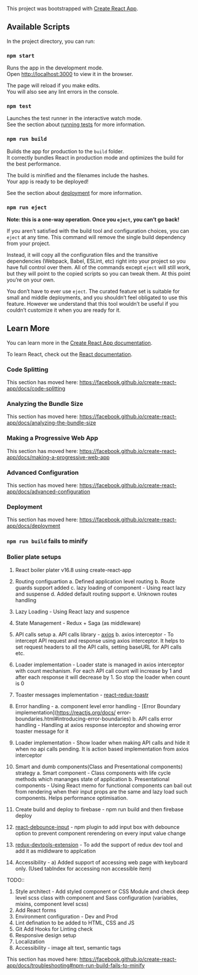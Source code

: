 This project was bootstrapped with [Create React App](https://github.com/facebook/create-react-app).

## Available Scripts

In the project directory, you can run:

### `npm start`

Runs the app in the development mode.<br>
Open [http://localhost:3000](http://localhost:3000) to view it in the browser.

The page will reload if you make edits.<br>
You will also see any lint errors in the console.

### `npm test`

Launches the test runner in the interactive watch mode.<br>
See the section about [running tests](https://facebook.github.io/create-react-app/docs/running-tests) for more information.

### `npm run build`

Builds the app for production to the `build` folder.<br>
It correctly bundles React in production mode and optimizes the build for the best performance.

The build is minified and the filenames include the hashes.<br>
Your app is ready to be deployed!

See the section about [deployment](https://facebook.github.io/create-react-app/docs/deployment) for more information.

### `npm run eject`

**Note: this is a one-way operation. Once you `eject`, you can’t go back!**

If you aren’t satisfied with the build tool and configuration choices, you can `eject` at any time. This command will remove the single build dependency from your project.

Instead, it will copy all the configuration files and the transitive dependencies (Webpack, Babel, ESLint, etc) right into your project so you have full control over them. All of the commands except `eject` will still work, but they will point to the copied scripts so you can tweak them. At this point you’re on your own.

You don’t have to ever use `eject`. The curated feature set is suitable for small and middle deployments, and you shouldn’t feel obligated to use this feature. However we understand that this tool wouldn’t be useful if you couldn’t customize it when you are ready for it.

## Learn More

You can learn more in the [Create React App documentation](https://facebook.github.io/create-react-app/docs/getting-started).

To learn React, check out the [React documentation](https://reactjs.org/).

### Code Splitting

This section has moved here: https://facebook.github.io/create-react-app/docs/code-splitting

### Analyzing the Bundle Size

This section has moved here: https://facebook.github.io/create-react-app/docs/analyzing-the-bundle-size

### Making a Progressive Web App

This section has moved here: https://facebook.github.io/create-react-app/docs/making-a-progressive-web-app

### Advanced Configuration

This section has moved here: https://facebook.github.io/create-react-app/docs/advanced-configuration

### Deployment

This section has moved here: https://facebook.github.io/create-react-app/docs/deployment

### `npm run build` fails to minify

### Bolier plate setups

1. React boiler plater v16.8 using create-react-app
2. Routing configuartion
    a. Defined application level routing
    b. Route guards support added
    c. lazy loading of component - Using react lazy and suspense
    d. Added default routing support
    e. Unknown routes handling

3. Lazy Loading - Using React lazy and suspence
4. State Management - Redux + Saga (as middleware)
5. API calls setup
    a. API calls library - [axios](https://github.com/axios/axios) 
    b. axios interceptor - To intercept API request and response using axios interceptor. It helps to set                            request headers to all the API calls, setting baseURL for API calls etc.
6. Loader implementation - Loader state is managed in axios interceptor with count mechanism. For each API                               call count will increase by 1 and after each response it will decrease by 1. So                               stop the loader when count is 0
7. Toaster messages implementation - [react-redux-toastr](https://www.npmjs.com/package/react-redux-toastr)
8. Error handling - 
    a. component level error handling - [Error Boundary implementation](https://reactjs.org/docs/            error-boundaries.html#introducing-error-boundaries) 
    b. API calls error handling - Handling at axios response interceptor and showing error toaster message for it
9. Loader implementation - Show loader when making API calls and hide it when no api calls pending. It is   action based implementation from axios interceptor
10. Smart and dumb components(Class and Presentational components) strategy 
    a. Smart component - Class components with life cycle methods which mananges state of application
    b. Presentational components - Using React memo for functional components can bail out from rendering when their input props are the same and lazy load such components. Helps performance optimisation. 
11. Create build and deploy to firebase - npm run build and then firebase deploy
12. [react-debounce-input](https://www.npmjs.com/package/react-debounce-input) - npm plugin to add input box with debounce option to prevent component rerendering on every input value change
13. [redux-devtools-extension](https://github.com/zalmoxisus/redux-devtools-extension) - To add the support of redux dev tool and add it as midldware to applcation
14. Accessibility - 
        a) Added support of accessing web page with keyboard only. (Used tabIndex for accessing non accessible item)

TODO::

1. Style architect - Add styled component or CSS Module and check deep level scss class with component and Sass configuration (variables, mixins, component level scss)
2. Add React forms
3. Environment configuration - Dev and Prod
4. Lint defination to be added to HTML, CSS and JS
5. Git Add Hooks for Linting check
6. Responsive design setup
7. Localization
8. Accessibility - image alt text, semantic tags



This section has moved here: https://facebook.github.io/create-react-app/docs/troubleshooting#npm-run-build-fails-to-minify
